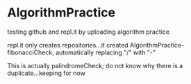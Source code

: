 # AlgorithmPractice
testing github and repl.it by uploading algorithm practice


repl.it only creates repositories...it created AlgorithmPractice-fibonacciCheck, automatically replacing "/" with "-"


This is actually palindromeCheck; do not know why there is a duplicate...keeping for now
